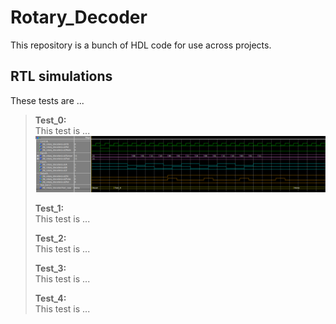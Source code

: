 # Rotary_Decoder
  This repository is a bunch of HDL code for use across projects.

## RTL simulations
  These tests are ...
  
> **Test_0:**<br>
> This test is ...
> ![Rotary_decoder_Test0](Images/Rotary_decoder_Test0.png "Rotary_Decoder_Test_0")
>
> **Test_1:**<br>
> This test is ...
>
> **Test_2:**<br>
> This test is ...
>
> **Test_3:**<br>
> This test is ...
>
> **Test_4:**<br>
> This test is ...
